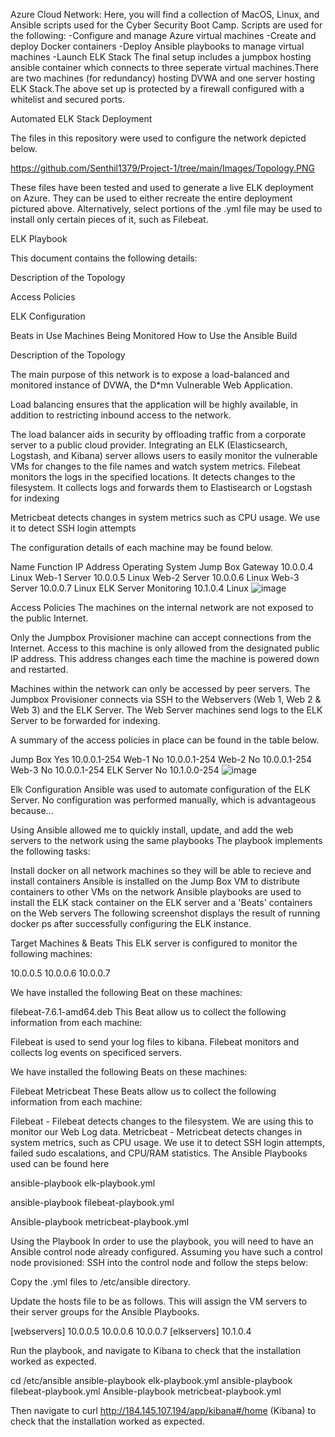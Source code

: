 Azure Cloud Network: Here, you will find a collection of MacOS, Linux, and Ansible scripts used for the Cyber Security Boot Camp. Scripts are used for the following: -Configure and manage Azure virtual machines -Create and deploy Docker containers -Deploy Ansible playbooks to manage virtual machines -Launch ELK Stack The final setup includes a jumpbox hosting ansible container which connects to three seperate virtual machines.There are two machines (for redundancy) hosting DVWA and one server hosting ELK Stack.The above set up is protected by a firewall configured with a whitelist and secured ports.

Automated ELK Stack Deployment

The files in this repository were used to configure the network depicted below.

https://github.com/Senthil1379/Project-1/tree/main/Images/Topology.PNG

These files have been tested and used to generate a live ELK deployment on Azure. They can be used to either recreate the entire deployment pictured above. Alternatively, select portions of the .yml file may be used to install only certain pieces of it, such as Filebeat.

ELK Playbook

This document contains the following details:

Description of the Topology

Access Policies

ELK Configuration

Beats in Use
Machines Being Monitored
How to Use the Ansible Build

Description of the Topology

The main purpose of this network is to expose a load-balanced and monitored instance of DVWA, the D*mn Vulnerable Web Application.

Load balancing ensures that the application will be highly available, in addition to restricting inbound access to the network.

The load balancer aids in security by offloading traffic from a corporate server to a public cloud provider. Integrating an ELK (Elasticsearch, Logstash, and Kibana) server allows users to easily monitor the vulnerable VMs for changes to the file names and watch system metrics.
Filebeat monitors the logs in the specified locations. It detects changes to the filesystem. It collects logs and forwards them to Elastisearch or Logstash for indexing

Metricbeat detects changes in system metrics such as CPU usage. We use it to detect SSH login attempts

The configuration details of each machine may be found below.

Name	Function	IP Address	Operating System
Jump Box	Gateway	10.0.0.4	Linux
Web-1	Server	10.0.0.5	Linux
Web-2	Server	10.0.0.6	Linux
Web-3	Server	10.0.0.7	Linux
ELK Server	Monitoring	10.1.0.4	Linux
![image](https://user-images.githubusercontent.com/80077555/122315052-45474d00-cee7-11eb-960b-1bb3009ea82d.png)


Access Policies
The machines on the internal network are not exposed to the public Internet.

Only the Jumpbox Provisioner machine can accept connections from the Internet. Access to this machine is only allowed from the designated public IP address. This address changes each time the machine is powered down and restarted.

Machines within the network can only be accessed by peer servers. The Jumpbox Provisioner connects via SSH to the Webservers (Web 1, Web 2 & Web 3) and the ELK Server. The Web Server machines send logs to the ELK Server to be forwarded for indexing.

A summary of the access policies in place can be found in the table below.

Jump Box	Yes	10.0.0.1-254
Web-1	No	10.0.0.1-254
Web-2	No	10.0.0.1-254
Web-3	No	10.0.0.1-254
ELK Server	No	10.1.0.0-254
![image](https://user-images.githubusercontent.com/80077555/122315247-aec75b80-cee7-11eb-83bc-8b24f5a4c68c.png)





Elk Configuration
Ansible was used to automate configuration of the ELK Server. No configuration was performed manually, which is advantageous because...

Using Ansible allowed me to quickly install, update, and add the web servers to the network using the same playbooks
The playbook implements the following tasks:

Install docker on all network machines so they will be able to recieve and install containers
Ansible is installed on the Jump Box VM to distribute containers to other VMs on the network
Ansible playbooks are used to install the ELK stack container on the ELK server and a 'Beats' containers on the Web servers
The following screenshot displays the result of running docker ps after successfully configuring the ELK instance.



Target Machines & Beats This ELK server is configured to monitor the following machines:

10.0.0.5 10.0.0.6 10.0.0.7

We have installed the following Beat on these machines:

filebeat-7.6.1-amd64.deb This Beat allow us to collect the following information from each machine:

Filebeat is used to send your log files to kibana. Filebeat monitors and collects log events on specificed servers.

We have installed the following Beats on these machines:

Filebeat
Metricbeat
These Beats allow us to collect the following information from each machine:

Filebeat - Filebeat detects changes to the filesystem. We are using this to monitor our Web Log data.
Metricbeat - Metricbeat detects changes in system metrics, such as CPU usage. We use it to detect SSH login attempts, failed sudo escalations, and CPU/RAM statistics.
The Ansible Playbooks used can be found here

ansible-playbook elk-playbook.yml

ansible-playbook filebeat-playbook.yml

Ansible-playbook metricbeat-playbook.yml

Using the Playbook In order to use the playbook, you will need to have an Ansible control node already configured. Assuming you have such a control node provisioned:
SSH into the control node and follow the steps below:

Copy the .yml files to /etc/ansible directory.

Update the hosts file to be as follows. This will assign the VM servers to their server groups for the Ansible Playbooks.

   [webservers]
    10.0.0.5
    10.0.0.6
    10.0.0.7
   [elkservers]
    10.1.0.4
    
Run the playbook, and navigate to Kibana to check that the installation worked as expected.

cd /etc/ansible
ansible-playbook elk-playbook.yml
ansible-playbook filebeat-playbook.yml
Ansible-playbook metricbeat-playbook.yml

Then navigate to curl http://184.145.107.194/app/kibana#/home (Kibana) to check that the installation worked as expected.
